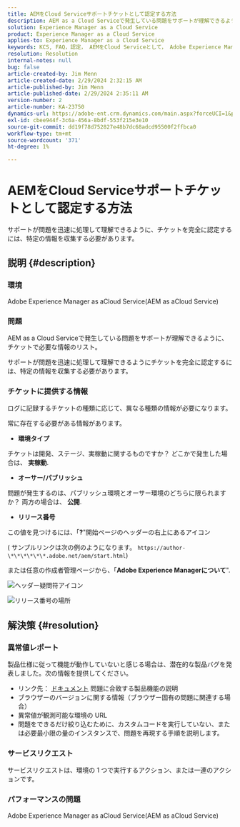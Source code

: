 ```yaml
---
title: AEMをCloud Serviceサポートチケットとして認定する方法
description: AEM as a Cloud Serviceで発生している問題をサポートが理解できるように、チケットで必要な情報のリスト。
solution: Experience Manager as a Cloud Service
product: Experience Manager as a Cloud Service
applies-to: Experience Manager as a Cloud Service
keywords: KCS, FAQ，認定， AEMをCloud Serviceとして， Adobe Experience ManagerをCloud Serviceとして，サポートチケット
resolution: Resolution
internal-notes: null
bug: false
article-created-by: Jim Menn
article-created-date: 2/29/2024 2:32:15 AM
article-published-by: Jim Menn
article-published-date: 2/29/2024 2:35:11 AM
version-number: 2
article-number: KA-23750
dynamics-url: https://adobe-ent.crm.dynamics.com/main.aspx?forceUCI=1&pagetype=entityrecord&etn=knowledgearticle&id=38c40abe-aad6-ee11-9079-6045bd006268
exl-id: cbee944f-3c6a-456a-8bdf-553f215e3e10
source-git-commit: dd19f78d752827e48b7dc68adcd95500f2ffbca0
workflow-type: tm+mt
source-wordcount: '371'
ht-degree: 1%

---
```


# AEMをCloud Serviceサポートチケットとして認定する方法


サポートが問題を迅速に処理して理解できるように、チケットを完全に認定するには、特定の情報を収集する必要があります。

## 説明 {#description}


### 環境

Adobe Experience Manager as aCloud Service(AEM as aCloud Service)

### 問題

AEM as a Cloud Serviceで発生している問題をサポートが理解できるように、チケットで必要な情報のリスト。

サポートが問題を迅速に処理して理解できるようにチケットを完全に認定するには、特定の情報を収集する必要があります。

### チケットに提供する情報

ログに記録するチケットの種類に応じて、異なる種類の情報が必要になります。

常に存在する必要がある情報があります。

- <b>環境タイプ</b>


チケットは開発、ステージ、実稼動に関するものですか？ どこかで発生した場合は、 <b>実稼動</b>.

- <b>オーサー/パブリッシュ</b>


問題が発生するのは、パブリッシュ環境とオーサー環境のどちらに限られますか？ 両方の場合は、 <b>公開</b>.

- <b>リリース番号</b>


この値を見つけるには、「<b>?</b>&quot;開始ページのヘッダーの右上にあるアイコン

( サンプルリンクは次の例のようになります。 `https://author-\*\*\*\*\*\*.adobe.net/aem/start.html`)

または任意の作成者管理ページから、「<b>Adobe Experience Managerについて</b>&quot;.

![ヘッダー疑問符アイコン](https://helpx.adobe.com/content/dam/help/en/experience-manager/kb/how-to-fully-qualify-an-AEM-as-a-cloud-service-ticket/jcr_content/main-pars/image/question_mark_topheader.jpg.img.jpg)

![リリース番号の場所](https://helpx.adobe.com/content/dam/help/en/experience-manager/kb/how-to-fully-qualify-an-AEM-as-a-cloud-service-ticket/jcr_content/main-pars/image_23429537/release_number.jpg.img.jpg)

## 解決策 {#resolution}


### 異常値レポート

製品仕様に従って機能が動作していないと感じる場合は、潜在的な製品バグを発表しました。次の情報を提供してください。

- リンク先： [ドキュメント](https://experienceleague.adobe.com/docs/?lang=ja) 問題に合致する製品機能の説明
- ブラウザーのバージョンに関する情報（ブラウザー固有の問題に関連する場合）
- 異常値が観測可能な環境の URL
- 問題をできるだけ絞り込むために、カスタムコードを実行していない、または必要最小限の量のインスタンスで、問題を再現する手順を説明します。

### サービスリクエスト

サービスリクエストは、環境の 1 つで実行するアクション、または一連のアクションです。

### パフォーマンスの問題

Adobe Experience Manager as aCloud Service(AEM as aCloud Service)
